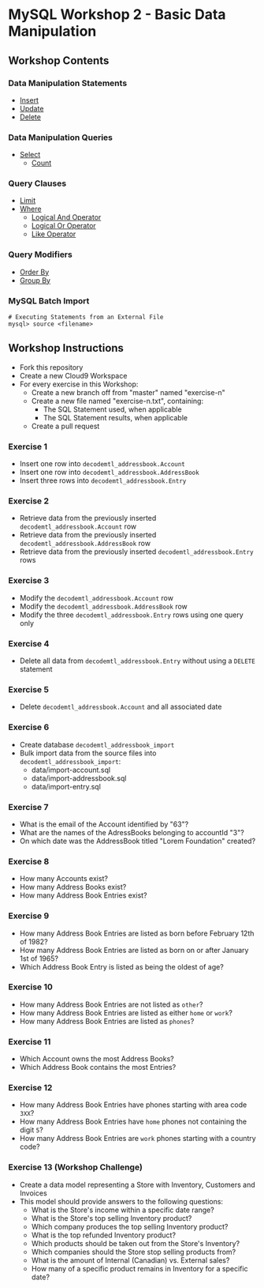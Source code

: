 # MySQL Workshop 2 - Basic Data Manipulation


## Workshop Contents

### Data Manipulation Statements

* [Insert](http://dev.mysql.com/doc/refman/5.7/en/insert.html)
* [Update](http://dev.mysql.com/doc/refman/5.7/en/update.html)
* [Delete](http://dev.mysql.com/doc/refman/5.7/en/delete.html)

### Data Manipulation Queries

* [Select](http://dev.mysql.com/doc/refman/5.7/en/select.html)
  * [Count](https://dev.mysql.com/doc/refman/5.7/en/counting-rows.html)

### Query Clauses

* [Limit](http://dev.mysql.com/doc/refman/5.7/en/limit-optimization.html)
* [Where](https://dev.mysql.com/doc/refman/5.7/en/where-optimizations.html)
  * [Logical And Operator](https://dev.mysql.com/doc/refman/5.7/en/logical-operators.html#operator_and)
  * [Logical Or Operator](https://dev.mysql.com/doc/refman/5.7/en/logical-operators.html#operator_or)
  * [Like Operator](https://dev.mysql.com/doc/refman/5.7/en/string-comparison-functions.html#operator_like)

### Query Modifiers

* [Order By](http://dev.mysql.com/doc/internals/en/optimizer-order-by-clauses.html)
* [Group By](http://dev.mysql.com/doc/internals/en/optimizer-group-by-related-conditions.html)


### MySQL Batch Import
```
# Executing Statements from an External File
mysql> source <filename>
```

## Workshop Instructions

* Fork this repository
* Create a new Cloud9 Workspace
* For every exercise in this Workshop:
  * Create a new branch off from "master" named "exercise-n"
  * Create a new file named "exercise-n.txt", containing:
    * The SQL Statement used, when applicable
    * The SQL Statement results, when applicable
  * Create a pull request


### Exercise 1
* Insert one row into ```decodemtl_addressbook.Account```
* Insert one row into ```decodemtl_addressbook.AddressBook```
* Insert three rows into ```decodemtl_addressbook.Entry```

### Exercise 2
* Retrieve data from the previously inserted ```decodemtl_addressbook.Account``` row
* Retrieve data from the previously inserted ```decodemtl_addressbook.AddressBook``` row
* Retrieve data from the previously inserted ```decodemtl_addressbook.Entry``` rows

### Exercise 3
* Modify the ```decodemtl_addressbook.Account``` row
* Modify the ```decodemtl_addressbook.AddressBook``` row
* Modify the three ```decodemtl_addressbook.Entry``` rows using one query only

### Exercise 4
* Delete all data from ```decodemtl_addressbook.Entry``` without using a ```DELETE``` statement

### Exercise 5
* Delete ```decodemtl_addressbook.Account``` and all associated date

### Exercise 6
* Create database ```decodemtl_addressbook_import```
* Bulk import data from the source files into ```decodemtl_addressbook_import```:
  * data/import-account.sql
  * data/import-addressbook.sql
  * data/import-entry.sql

### Exercise 7
* What is the email of the Account identified by "63"?
* What are the names of the AdressBooks belonging to accountId "3"?
* On which date was the AddressBook titled "Lorem Foundation" created?

### Exercise 8
* How many Accounts exist?
* How many Address Books exist?
* How many Address Book Entries exist?

### Exercise 9
* How many Address Book Entries are listed as born before February 12th of 1982?
* How many Address Book Entries are listed as born on or after January 1st of 1965?
* Which Address Book Entry is listed as being the oldest of age?

### Exercise 10
* How many Address Book Entries are not listed as ```other```?
* How many Address Book Entries are listed as either ```home``` or ```work```?
* How many Address Book Entries are listed as ```phones```?

### Exercise 11
* Which Account owns the most Address Books?
* Which Address Book contains the most Entries?

### Exercise 12
* How many Address Book Entries have phones starting with area code ```3XX```?
* How many Address Book Entries have ```home``` phones not containing the digit ```5```?
* How many Address Book Entries are ```work``` phones starting with a country code?

### Exercise 13 (Workshop Challenge)
* Create a data model representing a Store with Inventory, Customers and Invoices
* This model should provide answers to the following questions:
  * What is the Store's income within a specific date range?
  * What is the Store's top selling Inventory product?
  * Which company produces the top selling Inventory product?
  * What is the top refunded Inventory product?
  * Which products should be taken out from the Store's Inventory?
  * Which companies should the Store stop selling products from?
  * What is the amount of Internal (Canadian) vs. External sales?
  * How many of a specific product remains in Inventory for a specific date?
